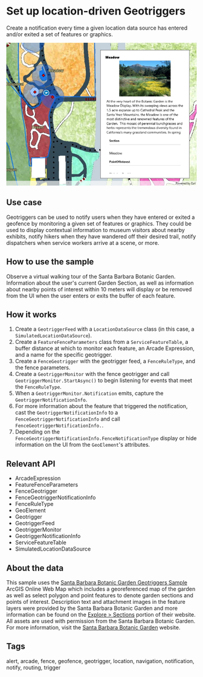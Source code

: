 # Set up location-driven Geotriggers

Create a notification every time a given location data source has entered and/or exited a set of features or graphics.

![Image of Set up location-driven Geotriggers](LocationDrivenGeotriggers.jpg)

## Use case

Geotriggers can be used to notify users when they have entered or exited a geofence by monitoring a given set of features or graphics. They could be used to display contextual information to museum visitors about nearby exhibits, notify hikers when they have wandered off their desired trail, notify dispatchers when service workers arrive at a scene, or more.

## How to use the sample

Observe a virtual walking tour of the Santa Barbara Botanic Garden. Information about the user's current Garden Section, as well as information about nearby points of interest within 10 meters will display or be removed from the UI when the user enters or exits the buffer of each feature.

## How it works

1. Create a `GeotriggerFeed` with a `LocationDataSource` class (in this case, a `SimulatedLocationDataSource`).
2. Create a `FeatureFenceParameters` class from a `ServiceFeatureTable`, a buffer distance at which to monitor each feature, an Arcade Expression, and a name for the specific geotrigger.
3. Create a `FenceGeotrigger` with the geotrigger feed, a `FenceRuleType`, and the fence parameters.
4. Create a `GeotriggerMonitor` with the fence geotrigger and call `GeotriggerMonitor.StartAsync()` to begin listening for events that meet the `FenceRuleType`.
5. When a `GeotriggerMonitor.Notification` emits, capture the `GeotriggerNotificationInfo`.
6. For more information about the feature that triggered the notification, cast the `GeotriggerNotificationInfo` to a `FenceGeotriggerNotificationInfo` and call `FenceGeotriggerNotificationInfo.`.
7. Depending on the `FenceGeotriggerNotificationInfo.FenceNotificationType` display or hide information on the UI from the `GeoElement`'s attributes.

## Relevant API

* ArcadeExpression
* FeatureFenceParameters
* FenceGeotrigger
* FenceGeotriggerNotificationInfo
* FenceRuleType
* GeoElement
* Geotrigger
* GeotriggerFeed
* GeotriggerMonitor
* GeotriggerNotificationInfo
* ServiceFeatureTable
* SimulatedLocationDataSource

## About the data

This sample uses the [Santa Barbara Botanic Garden Geotriggers Sample](https://arcgisruntime.maps.arcgis.com/home/item.html?id=6ab0e91dc39e478cae4f408e1a36a308) ArcGIS Online Web Map which includes a georeferenced map of the garden as well as select polygon and point features to denote garden sections and points of interest. Description text and attachment images in the feature layers were provided by the Santa Barbara Botanic Garden and more information can be found on the [Explore > Sections](https://sbbotanicgarden.org/explore/sections/) portion of their website. All assets are used with permission from the Santa Barbara Botanic Garden. For more information, visit the [Santa Barbara Botanic Garden](https://sbbotanicgarden.org/) website.

## Tags

alert, arcade, fence, geofence, geotrigger, location, navigation, notification, notify, routing, trigger
